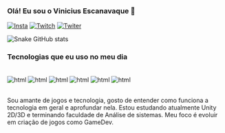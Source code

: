### Olá! Eu sou o Vinicius Escanavaque 🤙


[![Insta](https://img.shields.io/badge/Instagram-E4405F?style=for-the-badge&logo=instagram&logoColor=white)](https://www.instagram.com/vini_escanavaque/)
[![Twitch](https://img.shields.io/badge/Twitch-9146FF?style=for-the-badge&logo=twitch&logoColor=white)](https://www.twitch.tv/snakevlr1)
[![Twiter](https://img.shields.io/badge/Twitter-1DA1F2?style=for-the-badge&logo=twitter&logoColor=white)](https://x.com/Snakevlr1)


![Snake GitHub stats](https://github-readme-stats.vercel.app/api?username=snakevlr1&show_icons=true&theme=dracula)


### Tecnologias que eu uso no meu dia

<div style="display: inline_block"><br/>
<img align="center" alt="html" src="https://img.shields.io/badge/HTML-239120?style=for-the-badge&logo=html5&logoColor=white" /> 
<img align="center" alt="html" src="https://img.shields.io/badge/C%23-239120?style=for-the-badge&logo=c-sharp&logoColor=white" />
<img align="center" alt="html" src="https://img.shields.io/badge/Python-3776AB?style=for-the-badge&logo=python&logoColor=white" />
<img align="center" alt="html" src="https://img.shields.io/badge/Unity-100000?style=for-the-badge&logo=unity&logoColor=whitee" />
<img align="center" alt="html" src="https://img.shields.io/badge/C%2B%2B-00599C?style=for-the-badge&logo=c%2B%2B&logoColor=white" />
<img align="center" alt="html" src="https://img.shields.io/badge/C-00599C?style=for-the-badge&logo=c&logoColor=white" />    
</div><br/>

Sou amante de jogos e tecnologia, gosto de entender como funciona a tecnologia em geral e aprofundar nela. Estou estudando atualmente Unity 2D/3D e terminando faculdade de Análise de sistemas. Meu foco é evoluir em criação de jogos como GameDev.



